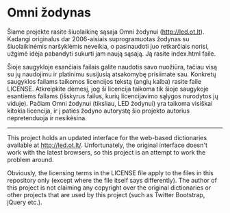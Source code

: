 Omni žodynas
====

Šiame projekte rasite šiuolaikinę sąsaja Omni žodynui (http://led.ot.lt). Kadangi originalus dar 2006-aisiais suprogramuotas žodynas su šiuolaikinėmis naršyklėmis neveikia, o pasinaudoti juo retkarčiais norisi, užgimė idėja pabandyti sukurti jam naują sąsają. Ją rasite index.html faile.

Šioje saugykloje esančiais failais galite naudotis savo nuožiūra, tačiau visą su jų naudojimu ir platinimu susijusią atsakomybę prisiimate sau. Konkretų saugyklos failams taikomos licencijos tekstą (anglų kalba) rasite faile LICENSE. Atkreipkite dėmesį, jog ši licencija taikoma tik šioje saugykoje esantiems failams (išskyrus failus, kurių licencijavimo sąlygos nurodytos jų viduje). Pačiam Omni žodynui (tiksliau, LED žodynui) yra taikoma visiškai kitokia licencija, ir į paties žodyno autorystę šio projekto autorius nepretenduoja ir nesikėsina.

***

This project holds an updated interface for the web-based dictionaries available at http://led.ot.lt/. Unfortunately, the original interface doesn't work with the latest browsers, so this project is an attempt to work the problem around.

Obviously, the licensing terms in the LICENSE file apply to the files in this repository only (except where the file itself says differently). The author of this project is not claiming any copyright over the original dictionaries or other projects that are used by this project (such as Twitter Bootstrap, jQuery etc.).
